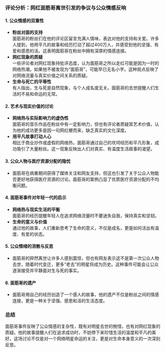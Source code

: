 ### 评论分析：网红面筋哥离世引发的争议与公众情感反响

#### 1. **公众情感的双重性**
   - **粉丝对面的支持**  
     面筋哥的粉丝们在他的评论区留言充满人情味，表达对他的支持和关爱。许多人提到，他用平凡的故事和经历打动了超过400万人，并感受到他的坚强、有爱和感恩的活。这表明面筋哥在粉丝中拥有深厚的情感连接。
   - **网红现象的质疑**  
     一些评论者对网红现象持批评态度，认为面筋哥之所以走红可能是因为一时的网络热潮。如果他不被发现为“面筋哥”，可能早已无名小字。这种观点反映了对网络流量与真实价值之间关系的质疑。
   - **生命与死亡的平等性**  
     有人指出，生与死是自然现象，与个人成名度无关。面筋哥的去世提醒人们生活的不易和命运的无常。

#### 2. **艺术与现实价值的讨论**
   - **网络热与实际影响力的虚伪性**  
     面筋哥的音乐作品在粉丝中有一定影响力，但也有评论者质疑其艺术价值，认为他的成功更多是因一句网红梗而来，缺乏真实的文化深度。
   - **用平凡故事打动人心**  
     相比于商业炒作或虚假的网络热，面筋哥通过自己的坎坷经历和平凡形象，成功吸引了大量粉丝。这一现象反映出人们对真实、有温度生活故事的渴望。

#### 3. **公众人物与医疗资源分配的隐忧**
   - 面筋哥在病重期间获得了媒体关注和网友支持，但这也引发了关于公众人物能否更好地获得医疗资源的讨论。面筋哥的案例凸显了优质医疗资源分配的不均衡问题。

#### 4. **面筋哥事件对年轻一代的启示**
   - **网络热与现实生活的平衡**  
     面筋哥的经历提醒年轻人在追求网络流量时不要迷失自我，保持真实和坚韧。
   - **生命的意义与价值**  
     通过他的故事，人们重新思考了生命的意义，不仅是成名，更是如何活出有温度、有爱的状态。

#### 5. **公众情绪的消散与反思**
   - 面筋哥的猝然离世让许多人感到震惊，但也有网友表示这不是第一次公众人物去世，随着时代变迁，更多“老去”的明星将成为历史。这种事件可能会让公众逐渐接受并平静面对生与死的事实。

#### 6. **面筋哥的遗产**
   - 面筋哥用自己的经历创造了一个感人的故事，他的遗产不仅是粉丝之间的情感连接，更是一种关于坚强、感恩和活的生活态度。

### 总结
面筋哥事件反映了公众情感的复杂性，既有对明星去世的惋惜，也有对网红现象的质疑。他的故事提醒人们在追求成功时，不妨停下来珍惜生活的温度和平凡的美好。这场讨论不仅是对一个网络明星命运的关注，更是对生命本身意义的一次深刻反思。